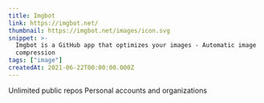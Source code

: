 ```yaml
---
title: Imgbot
link: https://imgbot.net/
thumbnail: https://imgbot.net/images/icon.svg
snippet: >-
  Imgbot is a GitHub app that optimizes your images - Automatic image
  compression
tags: ["image"]
createdAt: 2021-06-22T00:00:00.000Z
---
```

Unlimited public repos
Personal accounts and organizations
